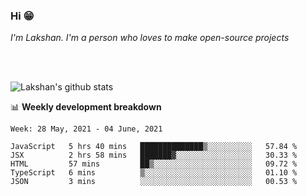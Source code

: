 ### Hi 😁

*I'm Lakshan. I'm a person who loves to make open-source projects*


<br/><br/>

![Lakshan's github stats](https://github-readme-stats.vercel.app/api?username=sandaruwan98&show_icons=true&theme=prussian )<br/>



📊 **Weekly development breakdown**
<!--START_SECTION:waka-->
```text
Week: 28 May, 2021 - 04 June, 2021

JavaScript   5 hrs 40 mins   ██████████████▒░░░░░░░░░░   57.84 % 
JSX          2 hrs 58 mins   ███████▓░░░░░░░░░░░░░░░░░   30.33 % 
HTML         57 mins         ██▒░░░░░░░░░░░░░░░░░░░░░░   09.72 % 
TypeScript   6 mins          ▒░░░░░░░░░░░░░░░░░░░░░░░░   01.10 % 
JSON         3 mins          ░░░░░░░░░░░░░░░░░░░░░░░░░   00.53 % 
```
<!--END_SECTION:waka-->

